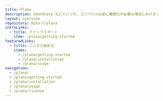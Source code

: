 ```yaml
---
title: Plana
description: UdonSharp などといった、コンパイル以前に難読化が必要な場合におけるソースコード難読化ソリューション
layout: overview
repository: mika-f/plana
introLinks:
  - title: クイックスタート
    item: /plana/getting-started
featuredLinks:
  - title: ここから始める
    items:
      - /plana/getting-started
      - /plana/installation
      - /plana/usage
navigation:
  - /plana/
  - /plana/getting-started
  - /plana/installation
  - /plana/usage
  - /plana/license
---
```


